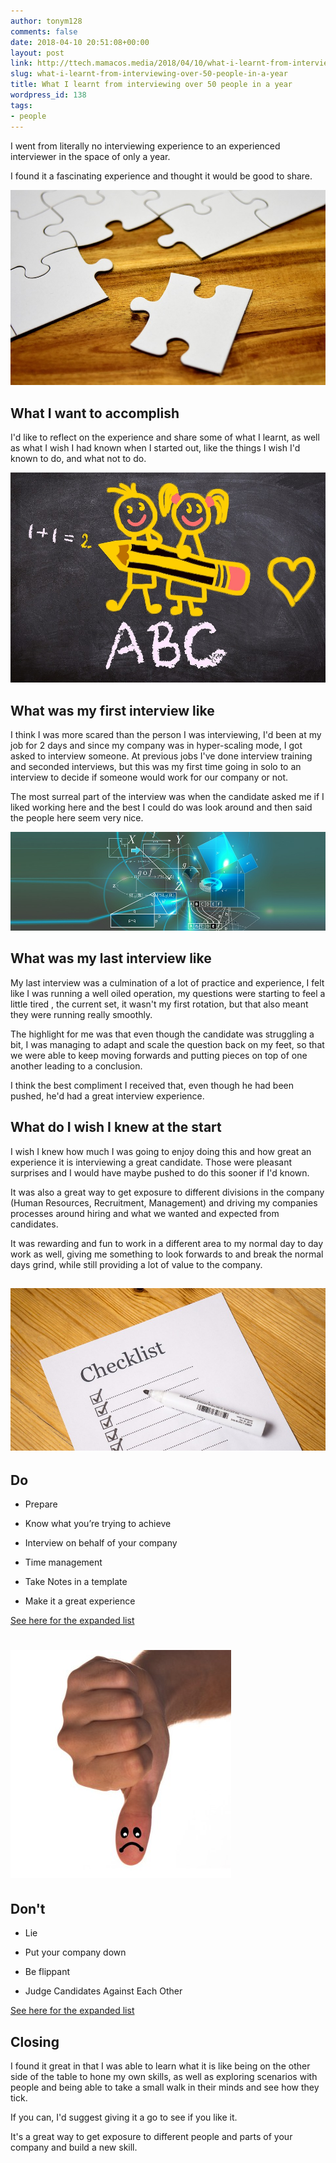 ```yaml
---
author: tonym128
comments: false
date: 2018-04-10 20:51:08+00:00
layout: post
link: http://ttech.mamacos.media/2018/04/10/what-i-learnt-from-interviewing-over-50-people-in-a-year/
slug: what-i-learnt-from-interviewing-over-50-people-in-a-year
title: What I learnt from interviewing over 50 people in a year
wordpress_id: 138
tags:
- people
---
```


I went from literally no interviewing experience to an experienced interviewer in the space of only a year.

I found it a fascinating experience and thought it would be good to share.

![](/images/2018/04/Puzzle.jpg)


## What I want to accomplish


I'd like to reflect on the experience and share some of what I learnt, as well as what I wish I had known when I started out, like the things I wish I'd known to do, and what not to do.

![](/images/2018/04/abc.jpg)


## What was my first interview like


I think I was more scared than the person I was interviewing, I'd been at my job for 2 days and since my company was in hyper-scaling mode, I got asked to interview someone. At previous jobs I've done interview training and seconded interviews, but this was my first time going in solo to an interview to decide if someone would work for our company or not.

The most surreal part of the interview was when the candidate asked me if I liked working here and the best I could do was look around and then said the people here seem very nice.

![](/images/2018/04/Algebra.jpg)


## What was my last interview like


My last interview was a culmination of a lot of practice and experience, I felt like I was running a well oiled operation, my questions were starting to feel a little tired , the current set, it wasn't my first rotation, but that also meant they were running really smoothly.

The highlight for me was that even though the candidate was struggling a bit, I was managing to adapt and scale the question back on my feet, so that we were able to keep moving forwards and putting pieces on top of one another leading to a conclusion.

I think the best compliment I received that, even though he had been pushed, he'd had a great interview experience.


## What do I wish I knew at the start


I wish I knew how much I was going to enjoy doing this and how great an experience it is interviewing a great candidate. Those were pleasant surprises and I would have maybe pushed to do this sooner if I'd known.

It was also a great way to get exposure to different divisions in the company (Human Resources, Recruitment, Management) and driving my companies processes around hiring and what we wanted and expected from candidates.

It was rewarding and fun to work in a different area to my normal day to day work as well, giving me something to look forwards to and break the normal days grind, while still providing a lot of value to the company.


## ![](/images/2018/04/Checklist-1.jpg)




## Do





 	
  * Prepare

 	
  * Know what you’re trying to achieve

 	
  * Interview on behalf of your company

 	
  * Time management

 	
  * Take Notes in a template

 	
  * Make it a great experience


[See here for the expanded list](/2018/04/10/interviewing-dos-and-donts/)


# ![](/images/2018/04/Dont-1.jpg)





## Don't





 	
  * Lie

 	
  * Put your company down

 	
  * Be flippant

 	
  * Judge Candidates Against Each Other


[See here for the expanded list](/2018/04/10/interviewing-dos-and-donts/)


## Closing


I found it great in that I was able to learn what it is like being on the other side of the table to hone my own skills, as well as exploring scenarios with people and being able to take a small walk in their minds and see how they tick.

If you can, I'd suggest giving it a go to see if you like it.

It's a great way to get exposure to different people and parts of your company and build a new skill.
